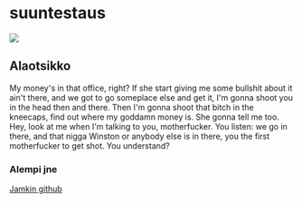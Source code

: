 # suuntestaus

![](https://upload.wikimedia.org/wikipedia/fi/2/2e/Alanwake.jpg)

## Alaotsikko

My money's in that office, right? If she start giving me some bullshit about it ain't there, and we got to go someplace else and get it, I'm gonna shoot you in the head then and there. Then I'm gonna shoot that bitch in the kneecaps, find out where my goddamn money is. She gonna tell me too. Hey, look at me when I'm talking to you, motherfucker. You listen: we go in there, and that nigga Winston or anybody else is in there, you the first motherfucker to get shot. You understand?

### Alempi jne

[Jamkin github](http://jamk-it.github.io/)
